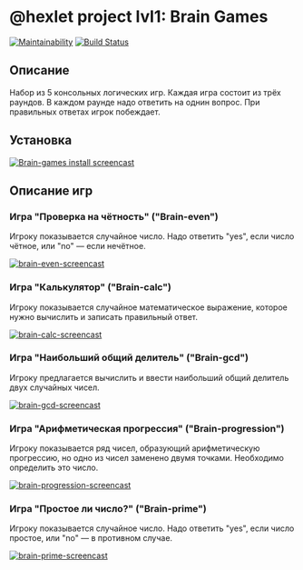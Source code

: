 # @hexlet project lvl1: Brain Games

[![Maintainability](https://api.codeclimate.com/v1/badges/a8bd82953a9920fe58ae/maintainability)](https://codeclimate.com/github/olekhova/frontend-project-lvl1/maintainability)
[![Build Status](https://travis-ci.com/olekhova/frontend-project-lvl1.svg?branch=master)](https://travis-ci.com/olekhova/frontend-project-lvl1)

## Описание
Набор из 5 консольных логических игр. Каждая игра состоит из трёх раундов. В каждом раунде надо ответить на однин вопрос. При правильных ответах игрок побеждает.

## Установка
[![Brain-games install screencast](https://asciinema.org/a/LkGM4pCnNAThFDanVuFEJUvrd.png)](https://asciinema.org/a/LkGM4pCnNAThFDanVuFEJUvrd)

## Описание игр

### Игра "Проверка на чётность" ("Brain-even")
Игроку показывается случайное число. Надо ответить "yes", если число чётное, или "no" — если нечётное.

[![brain-even-screencast](https://asciinema.org/a/52tl91CTHtFlVcK0oKbiR3XZa.png)](https://asciinema.org/a/52tl91CTHtFlVcK0oKbiR3XZa)

### Игра "Калькулятор" ("Brain-calc")
Игроку показывается случайное математическое выражение, которое нужно вычислить и записать правильный ответ.

[![brain-calc-screencast](https://asciinema.org/a/WQTP34nd1ObaieNLuIqAY1gDT.png)](https://asciinema.org/a/WQTP34nd1ObaieNLuIqAY1gDT)

### Игра "Наибольший общий делитель" ("Brain-gcd")
Игроку предлагается вычислить и ввести наибольший общий делитель двух случайных чисел.

[![brain-gcd-screencast](https://asciinema.org/a/eqWp3ibxf4uoUgGFB7Cqwa3af.png)](https://asciinema.org/a/eqWp3ibxf4uoUgGFB7Cqwa3af)

### Игра "Арифметическая прогрессия" ("Brain-progression")
Игроку показывается ряд чисел, образующий арифметическую прогрессию, но одно из чисел заменено двумя точками. Необходимо определить это число.

[![brain-progression-screencast](https://asciinema.org/a/bEYtOcIbCwirLuswg7CHnjL0w.png)](https://asciinema.org/a/bEYtOcIbCwirLuswg7CHnjL0w)

### Игра "Простое ли число?" ("Brain-prime")
Игроку показывается случайное число. Надо ответить "yes", если число простое, или "no" — в противном случае.

[![brain-prime-screencast](https://asciinema.org/a/1OfAsSOldOX12Z3y9rKuArqSc.png)](https://asciinema.org/a/1OfAsSOldOX12Z3y9rKuArqSc)
